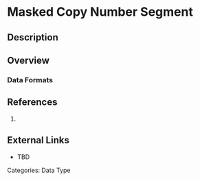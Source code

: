 # Masked Copy Number Segment #
## Description ##
## Overview ##
### Data Formats ###
## References ##
1.

## External Links ##
* TBD

Categories: Data Type
